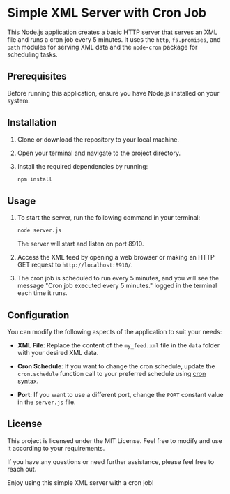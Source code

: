# Simple XML Server with Cron Job

This Node.js application creates a basic HTTP server that serves an XML file and runs a cron job every 5 minutes. It uses the `http`, `fs.promises`, and `path` modules for serving XML data and the `node-cron` package for scheduling tasks.

## Prerequisites

Before running this application, ensure you have Node.js installed on your system.

## Installation

1. Clone or download the repository to your local machine.

2. Open your terminal and navigate to the project directory.

3. Install the required dependencies by running:

   ```bash
   npm install
   ```

## Usage

1. To start the server, run the following command in your terminal:

   ```bash
   node server.js
   ```

   The server will start and listen on port 8910.

2. Access the XML feed by opening a web browser or making an HTTP GET request to `http://localhost:8910/`.

3. The cron job is scheduled to run every 5 minutes, and you will see the message "Cron job executed every 5 minutes." logged in the terminal each time it runs.

## Configuration

You can modify the following aspects of the application to suit your needs:

- **XML File**: Replace the content of the `my_feed.xml` file in the `data` folder with your desired XML data.

- **Cron Schedule**: If you want to change the cron schedule, update the `cron.schedule` function call to your preferred schedule using [cron syntax](https://crontab.guru/).

- **Port**: If you want to use a different port, change the `PORT` constant value in the `server.js` file.

## License

This project is licensed under the MIT License. Feel free to modify and use it according to your requirements.


If you have any questions or need further assistance, please feel free to reach out.

Enjoy using this simple XML server with a cron job!
